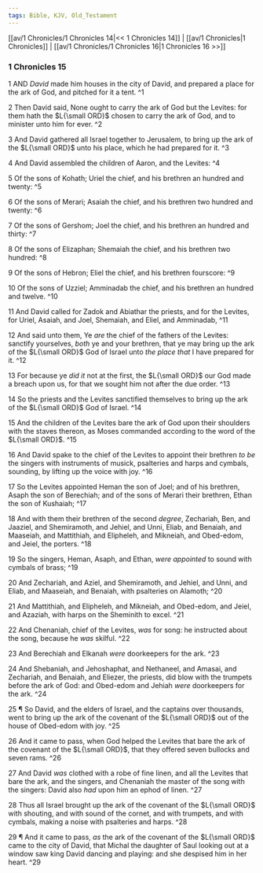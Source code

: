 ```yaml
---
tags: Bible, KJV, Old_Testament
---
```


[[av/1 Chronicles/1 Chronicles 14|<< 1 Chronicles 14]] | [[av/1 Chronicles|1 Chronicles]] | [[av/1 Chronicles/1 Chronicles 16|1 Chronicles 16 >>]]

### 1 Chronicles 15

1 AND _David_ made him houses in the city of David, and prepared a place for the ark of God, and pitched for it a tent. ^1

2 Then David said, None ought to carry the ark of God but the Levites: for them hath the $L{\small ORD}$ chosen to carry the ark of God, and to minister unto him for ever. ^2

3 And David gathered all Israel together to Jerusalem, to bring up the ark of the $L{\small ORD}$ unto his place, which he had prepared for it. ^3

4 And David assembled the children of Aaron, and the Levites: ^4

5 Of the sons of Kohath; Uriel the chief, and his brethren an hundred and twenty: ^5

6 Of the sons of Merari; Asaiah the chief, and his brethren two hundred and twenty: ^6

7 Of the sons of Gershom; Joel the chief, and his brethren an hundred and thirty: ^7

8 Of the sons of Elizaphan; Shemaiah the chief, and his brethren two hundred: ^8

9 Of the sons of Hebron; Eliel the chief, and his brethren fourscore: ^9

10 Of the sons of Uzziel; Amminadab the chief, and his brethren an hundred and twelve. ^10

11 And David called for Zadok and Abiathar the priests, and for the Levites, for Uriel, Asaiah, and Joel, Shemaiah, and Eliel, and Amminadab, ^11

12 And said unto them, Ye _are_ the chief of the fathers of the Levites: sanctify yourselves, _both_ ye and your brethren, that ye may bring up the ark of the $L{\small ORD}$ God of Israel unto _the_ _place_ _that_ I have prepared for it. ^12

13 For because ye _did_ _it_ not at the first, the $L{\small ORD}$ our God made a breach upon us, for that we sought him not after the due order. ^13

14 So the priests and the Levites sanctified themselves to bring up the ark of the $L{\small ORD}$ God of Israel. ^14

15 And the children of the Levites bare the ark of God upon their shoulders with the staves thereon, as Moses commanded according to the word of the $L{\small ORD}$. ^15

16 And David spake to the chief of the Levites to appoint their brethren _to_ _be_ the singers with instruments of musick, psalteries and harps and cymbals, sounding, by lifting up the voice with joy. ^16

17 So the Levites appointed Heman the son of Joel; and of his brethren, Asaph the son of Berechiah; and of the sons of Merari their brethren, Ethan the son of Kushaiah; ^17

18 And with them their brethren of the second _degree_, Zechariah, Ben, and Jaaziel, and Shemiramoth, and Jehiel, and Unni, Eliab, and Benaiah, and Maaseiah, and Mattithiah, and Elipheleh, and Mikneiah, and Obed-edom, and Jeiel, the porters. ^18

19 So the singers, Heman, Asaph, and Ethan, _were_ _appointed_ to sound with cymbals of brass; ^19

20 And Zechariah, and Aziel, and Shemiramoth, and Jehiel, and Unni, and Eliab, and Maaseiah, and Benaiah, with psalteries on Alamoth; ^20

21 And Mattithiah, and Elipheleh, and Mikneiah, and Obed-edom, and Jeiel, and Azaziah, with harps on the Sheminith to excel. ^21

22 And Chenaniah, chief of the Levites, _was_ for song: he instructed about the song, because he _was_ skilful. ^22

23 And Berechiah and Elkanah _were_ doorkeepers for the ark. ^23

24 And Shebaniah, and Jehoshaphat, and Nethaneel, and Amasai, and Zechariah, and Benaiah, and Eliezer, the priests, did blow with the trumpets before the ark of God: and Obed-edom and Jehiah _were_ doorkeepers for the ark. ^24

25 ¶ So David, and the elders of Israel, and the captains over thousands, went to bring up the ark of the covenant of the $L{\small ORD}$ out of the house of Obed-edom with joy. ^25

26 And it came to pass, when God helped the Levites that bare the ark of the covenant of the $L{\small ORD}$, that they offered seven bullocks and seven rams. ^26

27 And David _was_ clothed with a robe of fine linen, and all the Levites that bare the ark, and the singers, and Chenaniah the master of the song with the singers: David also _had_ upon him an ephod of linen. ^27

28 Thus all Israel brought up the ark of the covenant of the $L{\small ORD}$ with shouting, and with sound of the cornet, and with trumpets, and with cymbals, making a noise with psalteries and harps. ^28

29 ¶ And it came to pass, _as_ the ark of the covenant of the $L{\small ORD}$ came to the city of David, that Michal the daughter of Saul looking out at a window saw king David dancing and playing: and she despised him in her heart. ^29

